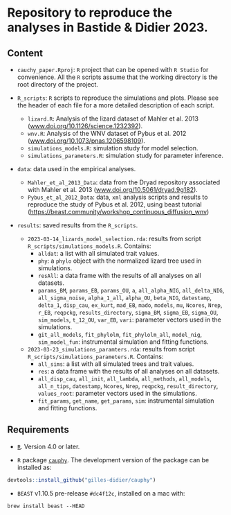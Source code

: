 # Repository to reproduce the analyses in Bastide & Didier 2023.

## Content

* `cauchy_paper.Rproj`: `R` project that can be opened with `R Studio` for convenience. 
All the `R` scripts assume that the working directory is the root directory of the project.

* `R_scripts`: `R` scripts to reproduce the simulations and plots.
Please see the header of each file for a more detailed description of each script.
  * `lizard.R`: Analysis of the lizard dataset of Mahler et al. 2013 (www.doi.org/10.1126/science.1232392).
  * `wnv.R`: Analysis of the WNV dataset of Pybus et al. 2012 (www.doi.org/10.1073/pnas.1206598109).
  * `simulations_models.R`: simulation study for model selection.
  * `simulations_parameters.R`: simulation study for parameter inference.

* `data`: data used in the empirical analyses.
  * `Mahler_et_al_2013_Data`: data from the Dryad repository associated with Mahler et al. 2013 (www.doi.org/10.5061/dryad.9g182).
  * `Pybus_et_al_2012_Data`: data, `xml` analysis scripts and results to reproduce the study of Pybus et al. 2012, using beast tutorial (https://beast.community/workshop_continuous_diffusion_wnv)

* `results`: saved results from the `R_scripts`.
  * `2023-03-14_lizards_model_selection.rda`: results from script `R_scripts/simulations_models.R`. Contains:
    * `alldat`: a list with all simulated trait values.
    * `phy`: a `phylo` object with the normalized lizard tree used in simulations.
    * `resAll`: a data frame with the results of all analyses on all datasets.
    * `params_BM`, `params_EB`, `params_OU`, `a`, `all_alpha_NIG`, `all_delta_NIG`, `all_sigma_noise`, `alpha_1_all`, `alpha_OU`, `beta_NIG`, `datestamp`, `delta_1`, `disp_cau`, `ex_kurt`, `mad_EB`, `mado`, `models`, `mu`, `Ncores`, `Nrep`, `r_EB`, `reqpckg`, `results_directory`, `sigma_BM`, `sigma_EB`, `sigma_OU`, `sim_models`, `t_12_OU`, `var_EB`, `vari`: parameter vectors used in the simulations.
    * `git_all_models`, `fit_phylolm`, `fit_phylolm_all`, `model_nig`, `sim_model_fun`: instrumental simulation and fitting functions.
  * `2023-03-23_simulations_paramters.rda`: results from script `R_scripts/simulations_parameters.R`. Contains:
    * `all_sims`: a list with all simulated trees and trait values.
    * `res`: a data frame with the results of all analyses on all datasets.
    * `all_disp_cau`, `all_init`, `all_lambda`, `all_methods`, `all_models`, `all_n_tips`, `datestamp`, `Ncores`, `Nrep`, `reqpckg`, `result_directory`, `values_root`: parameter vectors used in the simulations.
    * `fit_params`, `get_name`, `get_params`, `sim`: instrumental simulation and fitting functions.

## Requirements

* [`R`](https://cran.r-project.org/index.html). Version 4.0 or later.

* `R` package [`cauphy`](https://github.com/gilles-didier/cauphy/).
The development version of the package can be installed as:
```R
devtools::install_github("gilles-didier/cauphy")
```

* `BEAST` v1.10.5 pre-release `#dc4f12c`, installed on a mac with:
```
brew install beast --HEAD
```
